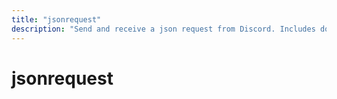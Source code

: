 ```yaml
---
title: "jsonrequest"
description: "Send and receive a json request from Discord. Includes domain whitelisting by server."
---
```


# jsonrequest

<component-coghero cog="jsonrequest" desc="Send and receive a json request from Discord. Includes domain whitelisting by server."></component-coghero>
